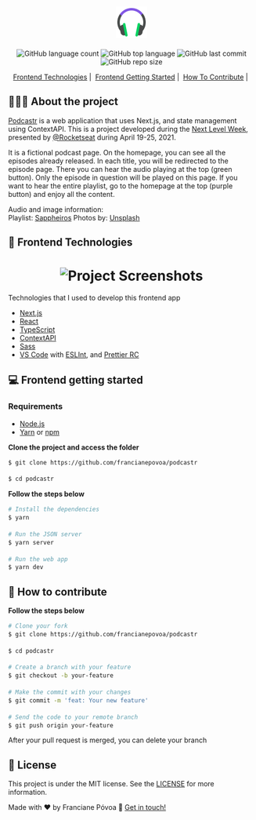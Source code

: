 <h2 align="center">
	<img alt="Project Screenshots" src="./public/favicon.png" />
</h2>

<p align="center">

<img alt="GitHub language count" src="https://img.shields.io/github/languages/count/francianepovoa/podcastr?style=plastic">

<img alt="GitHub top language" src="https://img.shields.io/github/languages/top/francianepovoa/podcastr?style=plastic">

<img alt="GitHub last commit" src="https://img.shields.io/github/last-commit/francianepovoa/podcastr">

<img alt="GitHub repo size" src="https://img.shields.io/github/repo-size/francianepovoa/podcastr">

<p align="center"> 
  <a href="#-frontend-technologies">Frontend Technologies</a>&nbsp;|&nbsp;
  <a href="#-frontend-getting-started">Frontend Getting Started</a>&nbsp;|&nbsp
  <a href="#-how-to-contribute-frontend">How To Contribute</a>&nbsp;|&nbsp;
</p>

## 👨🏻‍💻 About the project

[Podcastr](https://podcastr-francianepovoa.vercel.app/) is a web application that uses Next.js, and state management using ContextAPI. 
This is a project developed during the [Next Level Week](https://nextlevelweek.com/inscricao/5), presented by [@Rocketseat](https://rocketseat.com.br/) during April 19-25, 2021.

It is a fictional podcast page. On the homepage, you can see all the episodes already released. In each title, you will be redirected to the episode page. There you can hear the audio playing at the top (green button). Only the episode in question will be played on this page. If you want to hear the entire playlist, go to the homepage at the top (purple button) and enjoy all the content.

Audio and image information:  
Playlist: [Sappheiros](http://www.youtube.com/c/Sappheiros/featured) 
Photos by: [Unsplash](https://unsplash.com)


## 🚀 Frontend Technologies
<h1 align="center">
	<img alt="Project Screenshots" src="./public/home.gif" />
</h1>

Technologies that I used to develop this frontend app

- [Next.js](https://nextjs.org/)
- [React](https://reactjs.org/)
- [TypeScript](https://www.typescriptlang.org/)
- [ContextAPI](https://reactjs.org/docs/context.html)
- [Sass](https://sass-lang.com/)
- [VS Code](https://code.visualstudio.com) with [ESLInt](https://eslint.org/docs/user-guide/getting-started), and [Prettier RC](https://github.com/prettier/prettier)

## 💻 Frontend getting started

### Requirements

- [Node.js](https://nodejs.org/en/)
- [Yarn](https://classic.yarnpkg.com/) or [npm](https://www.npmjs.com/)


**Clone the project and access the folder**

```bash
$ git clone https://github.com/francianepovoa/podcastr

$ cd podcastr

```

**Follow the steps below**

```bash
# Install the dependencies
$ yarn

# Run the JSON server
$ yarn server

# Run the web app
$ yarn dev
```

## 🤔 How to contribute

**Follow the steps below**

```bash
# Clone your fork
$ git clone https://github.com/francianepovoa/podcastr

$ cd podcastr

# Create a branch with your feature
$ git checkout -b your-feature

# Make the commit with your changes
$ git commit -m 'feat: Your new feature'

# Send the code to your remote branch
$ git push origin your-feature
```

After your pull request is merged, you can delete your branch

## 📝 License

This project is under the MIT license. See the [LICENSE](https://github.com/francianepovoa/podcastr/blob/main/LICENSE) for more information.

Made with ♥ by Franciane Póvoa :wave: [Get in touch!](https://github.com/francianepovoa) 
